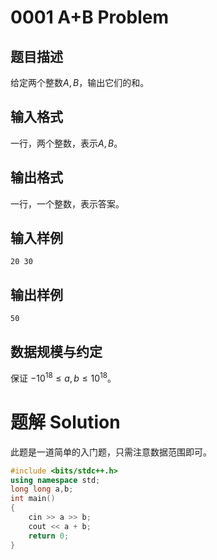 # 0001 A+B Problem

## 题目描述
给定两个整数$A,B$，输出它们的和。

## 输入格式
一行，两个整数，表示$A,B$。

## 输出格式
一行，一个整数，表示答案。

## 输入样例

`20 30`
## 输出样例

`50`

## 数据规模与约定
保证 $-10^{18}≤a,b≤10^{18}$。

# 题解 Solution

此题是一道简单的入门题，只需注意数据范围即可。

```c++
#include <bits/stdc++.h>
using namespace std;
long long a,b;
int main()
{
    cin >> a >> b;
    cout << a + b;
    return 0;
}
```